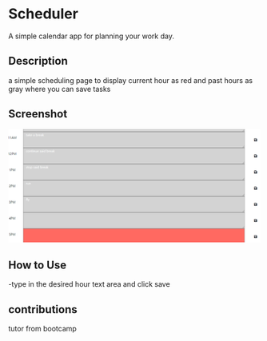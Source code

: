 # Scheduler

A simple calendar app for planning your work day.

## Description

a simple scheduling page to display current hour as red and past hours as gray where you can save tasks

## Screenshot

![Work Day Scheduler Screenshot](/Screenshot%202024-03-11%20174048.png)

## How to Use

-type in the desired hour text area and click save 

## contributions 
tutor from bootcamp 
